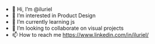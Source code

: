 - 👋 Hi, I’m @iluriel
- 👀 I’m interested in Product Design
- 🌱 I’m currently learning js
- 💞️ I’m looking to collaborate on visual projects
- 📫 How to reach me https://www.linkedin.com/in/iluriel/

<!---
iluriel/iluriel is a ✨ special ✨ repository because its `README.md` (this file) appears on your GitHub profile.
You can click the Preview link to take a look at your changes.
--->
